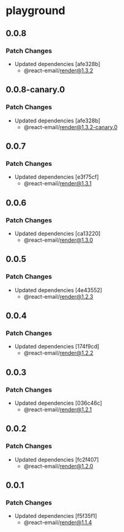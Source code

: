 # playground

## 0.0.8

### Patch Changes

- Updated dependencies [afe328b]
  - @react-email/render@1.3.2

## 0.0.8-canary.0

### Patch Changes

- Updated dependencies [afe328b]
  - @react-email/render@1.3.2-canary.0

## 0.0.7

### Patch Changes

- Updated dependencies [e3f75cf]
  - @react-email/render@1.3.1

## 0.0.6

### Patch Changes

- Updated dependencies [ca13220]
  - @react-email/render@1.3.0

## 0.0.5

### Patch Changes

- Updated dependencies [4e43552]
  - @react-email/render@1.2.3

## 0.0.4

### Patch Changes

- Updated dependencies [174f9cd]
  - @react-email/render@1.2.2

## 0.0.3

### Patch Changes

- Updated dependencies [036c46c]
  - @react-email/render@1.2.1

## 0.0.2

### Patch Changes

- Updated dependencies [fc2f407]
  - @react-email/render@1.2.0

## 0.0.1

### Patch Changes

- Updated dependencies [f5f35f1]
  - @react-email/render@1.1.4
